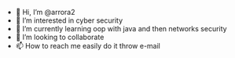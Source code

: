 - 👋 Hi, I’m @arrora2
- 👀 I’m interested in cyber security
- 🌱 I’m currently learning oop with java and then networks security
- 💞️ I’m looking to collaborate 
- 📫 How to reach me easily do it throw e-mail

<!---
arrora2/arrora2 is a ✨ special ✨ repository because its `README.md` (this file) appears on your GitHub profile.
You can click the Preview link to take a look at your changes.
--->
